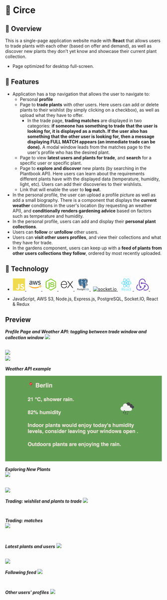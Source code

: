 # 🌱 Circe

## 🌱 Overview

This is a single-page application website made with **React** that allows users to trade plants with each other (based on offer and demand), as well as discover new plants they don't yet know and showcase their current plant collection.

-   Page optimized for desktop full-screen.

## 🌱 Features

-   Application has a top navigation that allows the user to navigate to:
    -   Personal **profile**
    -   Page to **trade plants** with other users. Here users can add or delete plants to their wishlist (by simply clicking on a checkbox), as well as upload what they have to offer.
        -   In the trade page, **trading matches** are displayed in two categories: **if someone has something to trade that the user is looking for, it is displayed as a match. If the user also has something that the other user is looking for, then a message displaying FULL MATCH appears (an immediate trade can be done).** A modal window leads from the matches page to the user's profile who has the desired plant.
    -   Page to view **latest users and plants for trade**, and **search** for a specific user or specific plant.
    -   Page to **explore and discover** new plants (by searching in the Plantbook API). Here users can learn about the requirements different plants have with the displayed data (temperature, humidity, light, etc). Users can add their discoveries to their wishlists.
    -   Link that will enable the user to **log out**.
-   In the personal profile, the user can upload a profile picture as well as add a small biography. There is a component that displays the **current weather** conditions in the user's location (by requesting an weather API), and **conditionally renders gardening advice** based on factors such as temperature and humidity.
-   In the personal profile, users can add and display their **personal plant collections**.
-   Users can **follow** or **unfollow** other users.
-   Users can **visit other users profiles**, and view their collections and what they have for trade.
-   In the gardens component, users can keep up with a **feed of plants from other users collections they follow**, ordered by most recently uploaded.

## 🌱 Technology

-   <p> <a href="https://developer.mozilla.org/en-US/docs/Web/JavaScript" target="_blank"> <img src="https://raw.githubusercontent.com/devicons/devicon/c5378d6c2510ffa0b3e4475af95618a8048d6cf1/icons/javascript/javascript-plain.svg" alt="javascript" width="40" height="40"/> </a> &nbsp; <a href="https://aws.amazon.com" target="_blank"> <img src="https://raw.githubusercontent.com/devicons/devicon/c5378d6c2510ffa0b3e4475af95618a8048d6cf1/icons/amazonwebservices/amazonwebservices-original-wordmark.svg" alt="aws" width="40" height="40"/> </a> &nbsp; <a href="https://nodejs.org" target="_blank"> <img src="https://raw.githubusercontent.com/devicons/devicon/c5378d6c2510ffa0b3e4475af95618a8048d6cf1/icons/nodejs/nodejs-original.svg" alt="nodejs" width="40" height="40"/> </a> &nbsp; <a href="https://expressjs.com" target="_blank"> <img src="https://raw.githubusercontent.com/devicons/devicon/c5378d6c2510ffa0b3e4475af95618a8048d6cf1/icons/express/express-original.svg" alt="express" width="40" height="40"/> </a> &nbsp; <a href="https://www.postgresql.org" target="_blank"> <img src="https://raw.githubusercontent.com/devicons/devicon/c5378d6c2510ffa0b3e4475af95618a8048d6cf1/icons/postgresql/postgresql-original-wordmark.svg" alt="postgresql" width="40" height="40"/> </a> &nbsp; <a href="https://socket.io/" target="_blank"> <img src="https://cdn.jsdelivr.net/gh/devicons/devicon/icons/socketio/socketio-original.svg" alt="socket.io" width="40" height="40"/> </a> &nbsp; <a href="https://reactjs.org/" target="_blank"> <img src="https://raw.githubusercontent.com/devicons/devicon/c5378d6c2510ffa0b3e4475af95618a8048d6cf1/icons/react/react-original-wordmark.svg" alt="react" width="40" height="40"/> </a> &nbsp; <a href="https://redux.js.org" target="_blank"> <img src="https://raw.githubusercontent.com/devicons/devicon/c5378d6c2510ffa0b3e4475af95618a8048d6cf1/icons/redux/redux-original.svg" alt="redux" width="40" height="40"/> </a> &nbsp; </p>

-   JavaScript, AWS S3, Node.js, Express.js, PostgreSQL, Socket.IO, React & Redux

## Preview

**_Profile Page and Weather API: toggling between trade window and collection window_**
<img src="client/public/toggling-profile.gif">

<br>

<img src="client/public/profile-trading.gif">

<br>

<img src="client/public/my-garden.gif">

<br>

**_Weather API example_**

<img src="client/public/weather.png">

<br>

**_Exploring New Plants_** <br>
<img src="client/public/explore-window-1.gif">

<br>
<img src="client/public/explore-window-2.gif">

<br>

**_Trading: wishlist and plants to trade_**
<img src="client/public/trade-window-1.gif">

<br>

**_Trading: matches_** <br>
<img src="client/public/trade-window-2.gif">

<br>

**_Latest plants and users_**
<img src="client/public/news1.gif">

<br>
<img src="client/public/news2.gif">

<br>

**_Following feed_**
<img src="client/public/following-feed.gif">

<br>

**_Other users' profiles_**
<img src="client/public/other-user.gif">

<br>
